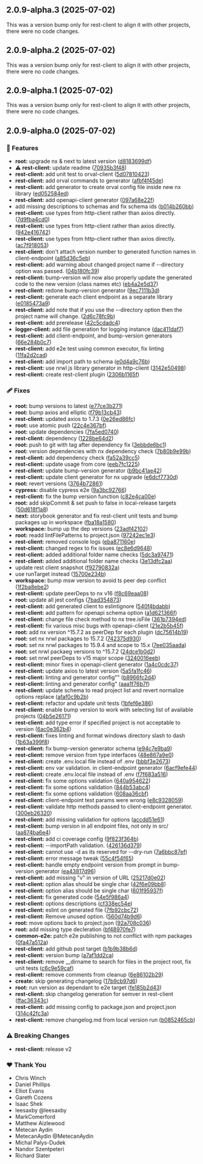 ## 2.0.9-alpha.3 (2025-07-02)

This was a version bump only for rest-client to align it with other projects, there were no code changes.

## 2.0.9-alpha.2 (2025-07-02)

This was a version bump only for rest-client to align it with other projects, there were no code changes.

## 2.0.9-alpha.1 (2025-07-02)

This was a version bump only for rest-client to align it with other projects, there were no code changes.

## 2.0.9-alpha.0 (2025-07-02)

### 🚀 Features

- **root:** upgrade nx & next to latest version ([d8183699df](https://github.com/Ensono/stacks-nx-plugins/commit/d8183699df))
- ⚠️  **rest-client:** update readme ([70935b3f48](https://github.com/Ensono/stacks-nx-plugins/commit/70935b3f48))
- **rest-client:** add unit test to orval-client ([5d07810423](https://github.com/Ensono/stacks-nx-plugins/commit/5d07810423))
- **rest-client:** add orval commands to generator ([afbf4f45de](https://github.com/Ensono/stacks-nx-plugins/commit/afbf4f45de))
- **rest-client:** add generator to create orval config file inside new nx library ([ed052584ed](https://github.com/Ensono/stacks-nx-plugins/commit/ed052584ed))
- **rest-client:** add openapi-client generator ([097a68e22f](https://github.com/Ensono/stacks-nx-plugins/commit/097a68e22f))
- add missing descriptions to schemas and fix schema ids ([b014b260bb](https://github.com/Ensono/stacks-nx-plugins/commit/b014b260bb))
- **rest-client:** use types from http-client rather than axios directly. ([7d9fba4cd0](https://github.com/Ensono/stacks-nx-plugins/commit/7d9fba4cd0))
- **rest-client:** use types from http-client rather than axios directly. ([942e416742](https://github.com/Ensono/stacks-nx-plugins/commit/942e416742))
- **rest-client:** use types from http-client rather than axios directly. ([ac7f918053](https://github.com/Ensono/stacks-nx-plugins/commit/ac7f918053))
- **rest-client:** don't attach version number to generated function names in client-endpoint ([a85d36c5eb](https://github.com/Ensono/stacks-nx-plugins/commit/a85d36c5eb))
- **rest-client:** add warning about changed project name if --directory option was passed. ([04b180fc39](https://github.com/Ensono/stacks-nx-plugins/commit/04b180fc39))
- **rest-client:** bump-version will now also properly update the generated code to the new version (class names etc) ([eb4a2e5d37](https://github.com/Ensono/stacks-nx-plugins/commit/eb4a2e5d37))
- **rest-client:** redone bump-version generator ([9ec7111b3d](https://github.com/Ensono/stacks-nx-plugins/commit/9ec7111b3d))
- **rest-client:** generate each client endpoint as a separate library ([e0185473a9](https://github.com/Ensono/stacks-nx-plugins/commit/e0185473a9))
- **rest-client:** add note that if you use the --directory option then the project name will change. ([2d6c78fc9b](https://github.com/Ensono/stacks-nx-plugins/commit/2d6c78fc9b))
- **rest-client:** add prerelease ([42c5cdadc4](https://github.com/Ensono/stacks-nx-plugins/commit/42c5cdadc4))
- **logger-client:** add file generation for logging instance ([dac411daf7](https://github.com/Ensono/stacks-nx-plugins/commit/dac411daf7))
- **rest-client:** add client-endpoint, and bump-version generators ([66e284b0c7](https://github.com/Ensono/stacks-nx-plugins/commit/66e284b0c7))
- **rest-client:** add e2e test using common executor, fix linting ([11fa2d2cad](https://github.com/Ensono/stacks-nx-plugins/commit/11fa2d2cad))
- **rest-client:** add import path to schema ([e0d4a9c76b](https://github.com/Ensono/stacks-nx-plugins/commit/e0d4a9c76b))
- **rest-client:** use nrwl js library generator in http-client ([3142e50498](https://github.com/Ensono/stacks-nx-plugins/commit/3142e50498))
- **rest-client:** create rest-client plugin ([2306b1165f](https://github.com/Ensono/stacks-nx-plugins/commit/2306b1165f))

### 🩹 Fixes

- **root:** bump versions to latest ([e77ce3b271](https://github.com/Ensono/stacks-nx-plugins/commit/e77ce3b271))
- **root:** bump axios and elliptic ([f79b13cb43](https://github.com/Ensono/stacks-nx-plugins/commit/f79b13cb43))
- **rest-client:** updated axios to 1.7.3 ([0e26ed86fc](https://github.com/Ensono/stacks-nx-plugins/commit/0e26ed86fc))
- **root:** use atomic push ([22c4e367bf](https://github.com/Ensono/stacks-nx-plugins/commit/22c4e367bf))
- **root:** update dependencies ([7fa5ed0740](https://github.com/Ensono/stacks-nx-plugins/commit/7fa5ed0740))
- **rest-client:** dependency ([1228be64d2](https://github.com/Ensono/stacks-nx-plugins/commit/1228be64d2))
- **root:** push to git with tag after dependency fix ([3ebbde6bc1](https://github.com/Ensono/stacks-nx-plugins/commit/3ebbde6bc1))
- **root:** version dependencies with nx dependency check ([7b80b9e99b](https://github.com/Ensono/stacks-nx-plugins/commit/7b80b9e99b))
- **rest-client:** add dependency check ([fa52a39cc5](https://github.com/Ensono/stacks-nx-plugins/commit/fa52a39cc5))
- **rest-client:** update usage from core ([eeb7fc1225](https://github.com/Ensono/stacks-nx-plugins/commit/eeb7fc1225))
- **rest-client:** update bump-version generator ([b9bc41ae42](https://github.com/Ensono/stacks-nx-plugins/commit/b9bc41ae42))
- **rest-client:** update client generator for nx upgrade ([e6dcf7730d](https://github.com/Ensono/stacks-nx-plugins/commit/e6dcf7730d))
- **root:** revert versions ([3764b72861](https://github.com/Ensono/stacks-nx-plugins/commit/3764b72861))
- **cypress:** disable cypress e2e ([9a3bc92766](https://github.com/Ensono/stacks-nx-plugins/commit/9a3bc92766))
- **rest-client:** fix the bump version function ([c82e4ca00e](https://github.com/Ensono/stacks-nx-plugins/commit/c82e4ca00e))
- **root:** add skipCommit & set push to false in local-release targets ([50d618f1a8](https://github.com/Ensono/stacks-nx-plugins/commit/50d618f1a8))
- **next:** storybook generator and fix rest-client unit tests and bump packages up in workspace ([fba18a1580](https://github.com/Ensono/stacks-nx-plugins/commit/fba18a1580))
- **workspace:** bump up the dep versions ([23adf42102](https://github.com/Ensono/stacks-nx-plugins/commit/23adf42102))
- **root:** readd lintFilePatterns to project.json ([97242ec1e3](https://github.com/Ensono/stacks-nx-plugins/commit/97242ec1e3))
- **rest-client:** removed console logs ([eba871160e](https://github.com/Ensono/stacks-nx-plugins/commit/eba871160e))
- **rest-client:** changed regex to fix issues ([ec8e6d9648](https://github.com/Ensono/stacks-nx-plugins/commit/ec8e6d9648))
- **rest-client:** added additional folder name checks ([5dc3a97471](https://github.com/Ensono/stacks-nx-plugins/commit/5dc3a97471))
- **rest-client:** added additional folder name checks ([3e13dfc2aa](https://github.com/Ensono/stacks-nx-plugins/commit/3e13dfc2aa))
- update rest client snapshot ([f92790832a](https://github.com/Ensono/stacks-nx-plugins/commit/f92790832a))
- use runTarget instead ([15700e234b](https://github.com/Ensono/stacks-nx-plugins/commit/15700e234b))
- **workspace:** bump msw version to avoid ts peer dep conflict ([1f2ba8ebe2](https://github.com/Ensono/stacks-nx-plugins/commit/1f2ba8ebe2))
- **rest-client:** update peerDeps to nx v16 ([f8c69eaa08](https://github.com/Ensono/stacks-nx-plugins/commit/f8c69eaa08))
- **root:** update all jest configs ([7bad354873](https://github.com/Ensono/stacks-nx-plugins/commit/7bad354873))
- **rest-client:** add generated client to eslintignore ([540f4bdabb](https://github.com/Ensono/stacks-nx-plugins/commit/540f4bdabb))
- **rest-client:** add pattern for openapi schema option ([a1d621366f](https://github.com/Ensono/stacks-nx-plugins/commit/a1d621366f))
- **rest-client:** change file check method to nx tree.isFile ([361b7394ed](https://github.com/Ensono/stacks-nx-plugins/commit/361b7394ed))
- **rest-client:** fix various misc bugs with openapi-client ([21e2b5b45f](https://github.com/Ensono/stacks-nx-plugins/commit/21e2b5b45f))
- **root:** add nx version ^15.7.2 as peerDep for each plugin ([dc75614b19](https://github.com/Ensono/stacks-nx-plugins/commit/dc75614b19))
- **root:** set nx nrwl packages to 15.7.2 ([742375d930](https://github.com/Ensono/stacks-nx-plugins/commit/742375d930))
- **root:** set nx nrwl packages to 15.9.4 and scope to 15.x ([7ee035aada](https://github.com/Ensono/stacks-nx-plugins/commit/7ee035aada))
- **root:** set nrwl packaeg versions to ^15.7.2 ([24dce1b0d2](https://github.com/Ensono/stacks-nx-plugins/commit/24dce1b0d2))
- **root:** set nrwl peerDeps to v15 major scope ([3240016eeb](https://github.com/Ensono/stacks-nx-plugins/commit/3240016eeb))
- **rest-client:** minor fixes in openapi-client generator ([1a4c0cdc37](https://github.com/Ensono/stacks-nx-plugins/commit/1a4c0cdc37))
- **rest-client:** update axios to latest version ([5a5fa1fc46](https://github.com/Ensono/stacks-nx-plugins/commit/5a5fa1fc46))
- **rest-client:** linting and generator config"" ([b8966fc2d4](https://github.com/Ensono/stacks-nx-plugins/commit/b8966fc2d4))
- **rest-client:** linting and generator config" ([aaa1f76b7f](https://github.com/Ensono/stacks-nx-plugins/commit/aaa1f76b7f))
- **rest-client:** update schema to read project list and revert normalize options replace ([afaf0c9b2b](https://github.com/Ensono/stacks-nx-plugins/commit/afaf0c9b2b))
- **rest-client:** refactor and update unit tests ([1bfef6e386](https://github.com/Ensono/stacks-nx-plugins/commit/1bfef6e386))
- **rest-client:** enable bump version to work with selecting list of available projects ([04b5e26171](https://github.com/Ensono/stacks-nx-plugins/commit/04b5e26171))
- **rest-client:** add type error if specified project is not acceptable to version ([6ac0e362b4](https://github.com/Ensono/stacks-nx-plugins/commit/6ac0e362b4))
- **rest-client:** fixes linting and format windows directory slash to dash ([1b63a399f8](https://github.com/Ensono/stacks-nx-plugins/commit/1b63a399f8))
- **rest-client:** fix bump-version generator schema ([e94c7e9ba9](https://github.com/Ensono/stacks-nx-plugins/commit/e94c7e9ba9))
- **rest-client:** remove version from type interfaces ([48e867a9e0](https://github.com/Ensono/stacks-nx-plugins/commit/48e867a9e0))
- **rest-client:** create .env.local file instead of .env ([bbbf3e2673](https://github.com/Ensono/stacks-nx-plugins/commit/bbbf3e2673))
- **rest-client:** env var validation. in client-endpoint generator ([6acf9efe44](https://github.com/Ensono/stacks-nx-plugins/commit/6acf9efe44))
- **rest-client:** create .env.local file instead of .env ([f7f683a516](https://github.com/Ensono/stacks-nx-plugins/commit/f7f683a516))
- **rest-client:** fix some options validation ([640a954622](https://github.com/Ensono/stacks-nx-plugins/commit/640a954622))
- **rest-client:** fix some options validation ([844b53abc4](https://github.com/Ensono/stacks-nx-plugins/commit/844b53abc4))
- **rest-client:** fix some options validation ([608aa36cbf](https://github.com/Ensono/stacks-nx-plugins/commit/608aa36cbf))
- **rest-client:** client-endpoint test params were wrong ([e8c9328059](https://github.com/Ensono/stacks-nx-plugins/commit/e8c9328059))
- **rest-client:** validate http methods passed to client-endpoint generator. ([300eb26320](https://github.com/Ensono/stacks-nx-plugins/commit/300eb26320))
- **rest-client:** add missing validation for options ([accdd51e61](https://github.com/Ensono/stacks-nx-plugins/commit/accdd51e61))
- **rest-client:** bump version in all endpoint files, not only in src/ ([aa874ba6e4](https://github.com/Ensono/stacks-nx-plugins/commit/aa874ba6e4))
- **rest-client:** add ci coverage config ([9f823f364b](https://github.com/Ensono/stacks-nx-plugins/commit/9f823f364b))
- **rest-client:** --importPath validation. ([426136d379](https://github.com/Ensono/stacks-nx-plugins/commit/426136d379))
- **rest-client:** cannot use -d as its reserved for --dry-run ([7a6bbc87ef](https://github.com/Ensono/stacks-nx-plugins/commit/7a6bbc87ef))
- **rest-client:** error message tweak ([55c4f54f65](https://github.com/Ensono/stacks-nx-plugins/commit/55c4f54f65))
- **rest-client:** handle empty endpoint version from prompt in bump-version generator ([ea43817d96](https://github.com/Ensono/stacks-nx-plugins/commit/ea43817d96))
- **rest-client:** add missing "v" in version of URL ([25217d0e02](https://github.com/Ensono/stacks-nx-plugins/commit/25217d0e02))
- **rest-client:** option alias should be single char ([42f6e09bb8](https://github.com/Ensono/stacks-nx-plugins/commit/42f6e09bb8))
- **rest-client:** option alias should be single char ([601f95937f](https://github.com/Ensono/stacks-nx-plugins/commit/601f95937f))
- **rest-client:** fix generated code ([54e5f986a4](https://github.com/Ensono/stacks-nx-plugins/commit/54e5f986a4))
- **rest-client:** options descriptions ([cf338ec54e](https://github.com/Ensono/stacks-nx-plugins/commit/cf338ec54e))
- **rest-client:** eslint on generated file ([7fb92cbc72](https://github.com/Ensono/stacks-nx-plugins/commit/7fb92cbc72))
- **rest-client:** Remove unused option. ([560d74b9d6](https://github.com/Ensono/stacks-nx-plugins/commit/560d74b9d6))
- **root:** move options back to project.json ([92a708c036](https://github.com/Ensono/stacks-nx-plugins/commit/92a708c036))
- **root:** add missing type decleration ([bf48970fe7](https://github.com/Ensono/stacks-nx-plugins/commit/bf48970fe7))
- **common-e2e:** patch e2e publishing to not conflict with npm packages ([0fa47a512a](https://github.com/Ensono/stacks-nx-plugins/commit/0fa47a512a))
- **rest-client:** add github post target ([b1b9b38b6d](https://github.com/Ensono/stacks-nx-plugins/commit/b1b9b38b6d))
- **rest-client:** version bump ([a7af1dd2ca](https://github.com/Ensono/stacks-nx-plugins/commit/a7af1dd2ca))
- **rest-client:** remove __dirname to search for files in the project root, fix unit tests ([c6c9e59caf](https://github.com/Ensono/stacks-nx-plugins/commit/c6c9e59caf))
- **rest-client:** remove comments from cleanup ([6e86102b29](https://github.com/Ensono/stacks-nx-plugins/commit/6e86102b29))
- **create:** skip generating changelog ([17b9cb97d6](https://github.com/Ensono/stacks-nx-plugins/commit/17b9cb97d6))
- **root:** run version as dependant to e2e target ([fe185b2d43](https://github.com/Ensono/stacks-nx-plugins/commit/fe185b2d43))
- **rest-client:** skip changelog generation for semver in rest-client ([ffac36343c](https://github.com/Ensono/stacks-nx-plugins/commit/ffac36343c))
- **rest-client:** add missing config to package.json and project.json ([314c42fc3a](https://github.com/Ensono/stacks-nx-plugins/commit/314c42fc3a))
- **rest-client:** remove changelog.md from local version run ([b0852465cb](https://github.com/Ensono/stacks-nx-plugins/commit/b0852465cb))

### ⚠️  Breaking Changes

- **rest-client:** release v2

### ❤️ Thank You

- Chris Winch
- Daniel Phillips
- Elliot Evans
- Gareth Cozens
- Isaac Shek
- leesaxby @leesaxby
- MarkComerford
- Matthew Aizlewood
- Metecan Aydin
- MetecanAydin @MetecanAydin
- Michal Palys-Dudek
- Nandor Szentpeteri
- Richard Slater